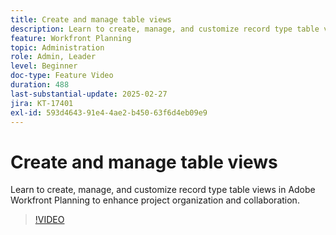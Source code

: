 ```yaml
---
title: Create and manage table views
description: Learn to create, manage, and customize record type table views in Adobe Workfront Planning to enhance project organization and collaboration.
feature: Workfront Planning
topic: Administration
role: Admin, Leader
level: Beginner
doc-type: Feature Video
duration: 488
last-substantial-update: 2025-02-27
jira: KT-17401
exl-id: 593d4643-91e4-4ae2-b450-63f6d4eb09e9
---
```

# Create and manage table views

Learn to create, manage, and customize record type table views in Adobe Workfront Planning to enhance project organization and collaboration.

>[!VIDEO](https://video.tv.adobe.com/v/3448000/?learn=on&enablevpops)

